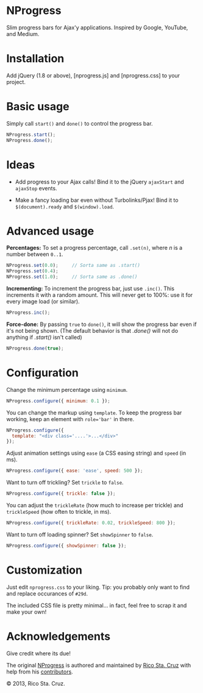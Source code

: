 NProgress
=========

Slim progress bars for Ajax'y applications. Inspired by Google, YouTube, and Medium.

# Installation
Add jQuery (1.8 or above), [nprogress.js] and [nprogress.css] to your project.

# Basic usage
Simply call `start()` and `done()` to control the progress bar.

```javascript
NProgress.start();
NProgress.done();
```

# Ideas
 * Add progress to your Ajax calls! Bind it to the jQuery `ajaxStart` and
 `ajaxStop` events.

 * Make a fancy loading bar even without Turbolinks/Pjax! Bind it to
 `$(document).ready` and `$(window).load`.

# Advanced usage

__Percentages:__ To set a progress percentage, call `.set(n)`, where *n* is a
number between `0..1`.

```javascript
NProgress.set(0.0);     // Sorta same as .start()
NProgress.set(0.4);
NProgress.set(1.0);     // Sorta same as .done()
```

__Incrementing:__ To increment the progress bar, just use `.inc()`. This
increments it with a random amount. This will never get to 100%: use it for
every image load (or similar).

```javascript
NProgress.inc();
```

__Force-done:__ By passing `true` to `done()`, it will show the progress bar
even if it's not being shown. (The default behavior is that *.done()* will not
    do anything if *.start()* isn't called)

```javascript
NProgress.done(true);
```

# Configuration
Change the minimum percentage using `minimum`.

```javascript
NProgress.configure({ minimum: 0.1 });
```

You can change the markup using `template`. To keep the progress
bar working, keep an element with `role='bar'` in there.

```javascript
NProgress.configure({
  template: "<div class='....'>...</div>"
});
```

Adjust animation settings using `ease` (a CSS easing string) and `speed` (in 
    ms).

```javascript
NProgress.configure({ ease: 'ease', speed: 500 });
```

Want to turn off trickling? Set `trickle` to `false`.

```javascript
NProgress.configure({ trickle: false });
```

You can adjust the `trickleRate` (how much to increase per trickle) and 
`trickleSpeed` (how often to trickle, in ms).

```javascript
NProgress.configure({ trickleRate: 0.02, trickleSpeed: 800 });
```

Want to turn off loading spinner? Set `showSpinner` to `false`.

```javascript
NProgress.configure({ showSpinner: false });
```

# Customization
Just edit `nprogress.css` to your liking. Tip: you probably only want to find
and replace occurances of `#29d`.

The included CSS file is pretty minimal... in fact, feel free to scrap it and
make your own!

# Acknowledgements
Give credit where its due!

The original [NProgress](http://github.com/rstacruz) is authored and maintained by [Rico Sta. Cruz](http://ricostacruz.com) with help from 
his [contributors](http://github.com/rstacruz/nprogress/contributors).

© 2013, Rico Sta. Cruz. 
